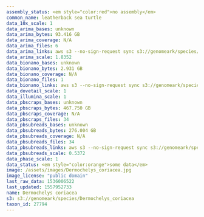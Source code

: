 ```yaml
---
assembly_status: <em style="color:red">no assembly</em>
common_name: leatherback sea turtle
data_10x_scale: 1
data_arima_bases: unknown
data_arima_bytes: 93.416 GB
data_arima_coverage: N/A
data_arima_files: 6
data_arima_links: aws s3 --no-sign-request sync s3://genomeark/species/Dermochelys_coriacea/rDerCor1/genomic_data/arima/ .<br>
data_arima_scale: 1.8352
data_bionano_bases: unknown
data_bionano_bytes: 2.931 GB
data_bionano_coverage: N/A
data_bionano_files: 1
data_bionano_links: aws s3 --no-sign-request sync s3://genomeark/species/Dermochelys_coriacea/rDerCor1/genomic_data/bionano/ .<br>
data_dovetail_scale: 1
data_illumina_scale: 1
data_pbscraps_bases: unknown
data_pbscraps_bytes: 467.750 GB
data_pbscraps_coverage: N/A
data_pbscraps_files: 34
data_pbsubreads_bases: unknown
data_pbsubreads_bytes: 276.004 GB
data_pbsubreads_coverage: N/A
data_pbsubreads_files: 34
data_pbsubreads_links: aws s3 --no-sign-request sync s3://genomeark/species/Dermochelys_coriacea/rDerCor1/genomic_data/pacbio/ . --exclude "*scraps.bam*"<br>
data_pbsubreads_scale: 0.5372
data_phase_scale: 1
data_status: <em style="color:orange">some data</em>
image: /assets/images/Dermochelys_coriacea.jpg
image_license: "public domain"
last_raw_data: 1536006522
last_updated: 1557952733
name: Dermochelys coriacea
s3: s3://genomeark/species/Dermochelys_coriacea
taxon_id: 27794
---
```

